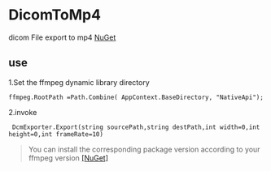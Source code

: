 # DicomToMp4
dicom File export to mp4 [NuGet](https://www.nuget.org/packages/DicomToMp4/)
## use
1.Set the ffmpeg dynamic library directory

`ffmpeg.RootPath =Path.Combine( AppContext.BaseDirectory, "NativeApi");`

2.invoke

` DcmExporter.Export(string sourcePath,string destPath,int width=0,int height=0,int frameRate=10)`


>You can install the corresponding package version according to your ffmpeg version
[[NuGet]](https://www.nuget.org/packages/FFmpeg.AutoGen)
